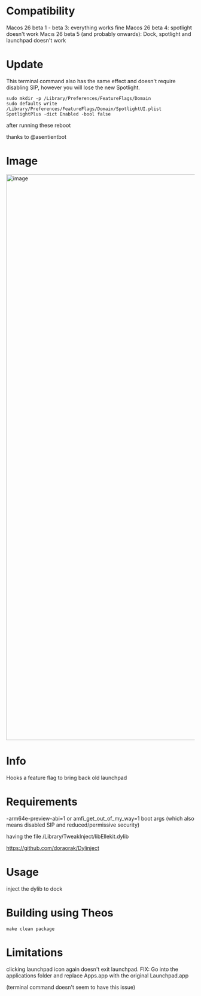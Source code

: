 # Compatibility
Macos 26 beta 1 - beta 3: everything works fine
Macos 26 beta 4: spotlight doesn't work
Macıs 26 beta 5 (and probably onwards): Dock, spotlight and launchpad doesn't work


# Update
This terminal command also has the same effect and doesn't require disabling SIP, however you will lose the new Spotlight.

``` 
sudo mkdir -p /Library/Preferences/FeatureFlags/Domain
sudo defaults write /Library/Preferences/FeatureFlags/Domain/SpotlightUI.plist SpotlightPlus -dict Enabled -bool false
```

after running these reboot


thanks to @asentientbot



# Image
<img width="1512" alt="image" src="https://github.com/user-attachments/assets/79a33d39-59c9-4db2-8453-8f4acf447a7a" />

# Info 
Hooks a feature flag to bring back old launchpad

# Requirements
-arm64e-preview-abi=1 or amfi_get_out_of_my_way=1 boot args (which also means disabled SIP and reduced/permissive security)

having the file /Library/TweakInject/libEllekit.dylib 

https://github.com/doraorak/Dylinject

# Usage 
inject the dylib to dock

# Building using Theos

`make clean package`

# Limitations
clicking launchpad icon again doesn't exit launchpad.
FIX: Go into the applications folder and replace Apps.app with the original Launchpad.app

(terminal command doesn't seem to have this issue)


